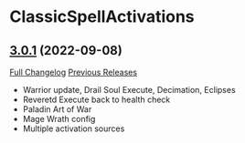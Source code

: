 # ClassicSpellActivations

## [3.0.1](https://github.com/rgd87/ClassicSpellActivations/tree/3.0.1) (2022-09-08)
[Full Changelog](https://github.com/rgd87/ClassicSpellActivations/compare/3.0.0...3.0.1) [Previous Releases](https://github.com/rgd87/ClassicSpellActivations/releases)

- Warrior update, Drail Soul Execute, Decimation, Eclipses  
- Reveretd Execute back to health check  
- Paladin Art of War  
- Mage Wrath config  
- Multiple activation sources  
